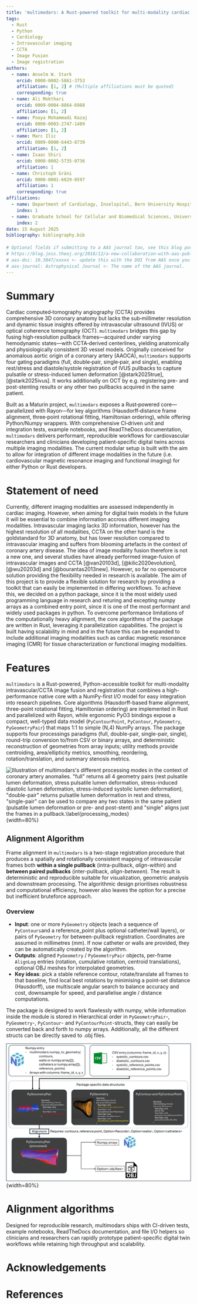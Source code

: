 ```yaml
---
title: 'multimodars: A Rust-powered toolkit for multi-modality cardiac image fusion and registration'
tags:
  - Rust
  - Python
  - Cardiology
  - Intravascular imaging
  - CCTA
  - Image Fusion
  - Image registration
authors:
  - name: Anselm W. Stark
    orcid: 0000-0002-5861-3753
    affiliation: [1, 2] # (Multiple affiliations must be quoted)
    corresponding: true
  - name: Ali Mokthari
    orcid: 0009-0004-8864-6988
    affiliation: [1, 2]
  - name: Pooya Mohammadi Kazaj
    orcid: 0000-0003-2747-1489
    affiliation: [1, 2]
  - name: Marc Ilic
    orcid: 0009-0000-6443-8739
    affiliation: [1, 2]
  - name: Isaac Shiri
    orcid: 0000-0002-5735-0736
    affiliation: 1
  - name: Christoph Gräni
    orcid: 0000-0001-6029-0597
    affiliation: 1
    corresponding: true
affiliations:
  - name: Department of Cardiology, Inselspital, Bern University Hospital, University of Bern, Switzerland
    index: 1
  - name: Graduate School for Cellular and Biomedical Sciences, University of Bern, Bern, Switzerland
    index: 2
date: 15 August 2025
bibliography: bibliography.bib

# Optional fields if submitting to a AAS journal too, see this blog post:
# https://blog.joss.theoj.org/2018/12/a-new-collaboration-with-aas-publishing
# aas-doi: 10.3847/xxxxx <- update this with the DOI from AAS once you know it.
# aas-journal: Astrophysical Journal <- The name of the AAS journal.
---
```


# Summary
Cardiac computed‑tomography angiography (CCTA) provides comprehensive 3D coronary anatomy but lacks the sub‑millimeter resolution and dynamic tissue insights offered by intravascular ultrasound (IVUS) or optical coherence tomography (OCT). `multimodars` bridges this gap by fusing high‑resolution pullback frames—acquired under varying hemodynamic states—with CCTA‑derived centerlines, yielding anatomically and physiologically consistent 3D vessel models. Originally conceived for anomalous aortic origin of a coronary artery (AAOCA), `multimodars` supports four gating paradigms (full, double‑pair, single‑pair, and single), enabling rest/stress and diastole/systole registration of IVUS pullbacks to capture pulsatile or stress-induced lumen deformation [@stark2025true],[@stark2025ivus]. It works additionally on OCT by e.g. registering pre- and post-stenting results or any other two pullbacks acquired in the same patient.

Built as a Maturin project, `multimodars` exposes a Rust‑powered core—parallelized with Rayon—for key algorithms (Hausdorff‐distance frame alignment, three‑point rotational fitting, Hamiltonian ordering), while offering Python/Numpy wrappers. With comprehensive CI‑driven unit and integration tests, example notebooks, and ReadTheDocs documentation, `multimodars` delivers performant, reproducible workflows for cardiovascular researchers and clinicians developing patient‑specific digital twins across multiple imaging modalities. The current modular setup is built with the aim to allow for integration of different image modalities in the future (i.e. cardiovascular magnetic resonance imaging and functional imaging) for either Python or Rust developers.

# Statement of need
Currently, different imaging modalities are assessed independently in cardiac imaging. However, when aiming for digital twin models in the future it will be essential to combine information accross different imaging modalities. Intravascular imaging lacks 3D information, however has the highest resolution of all modalities, CCTA on the other hand is the goldstandard for 3D anatomy, but has lower resolution compared to intravascular imaging and suffers from blooming artefacts in the context of coronary artery disease. The idea of image modality fusion therefore is not a new one, and several studies have already performed image-fusion of intravascular images and CCTA [@van20103d], [@kilic2020evolution], [@wu20203d] and [@bourantas2013new]. However, so far no opensource solution providing the flexibility needed in research is available. The aim of this project is to provide a flexible solution for research by providing a toolkit that can easily be implemented in differing workflows. To achieve this, we decided on a python package, since it is the most widely used programming language in research and returing and excepting numpy arrays as a combined entry point, since it is one of the most performant and widely used packages in python. To overcome performance limitations of the computationally heavy alignment, the core algorithms of the package are written in Rust, leveraging it parallelization capabilities.
The project is built having scalability in mind and in the future this can be expanded to include additional imaging modalities such as cardiac magnetic resonance imaging (CMR) for tissue characterization or functional imaging modalities.

# Features
`multimodars` is a Rust-powered, Python-accessible toolkit for multi-modality intravascular/CCTA image fusion and registration that combines a high-performance native core with a NumPy-first I/O model for easy integration into research pipelines. Core algorithms (Hausdorff-based frame alignment, three-point rotational fitting, Hamiltonian ordering) are implemented in Rust and parallelized with Rayon, while ergonomic PyO3 bindings expose a compact, well-typed data model (`PyContourPoint`, `PyContour`, `PyGeometry`, `PyGeometryPair`) that maps 1:1 to simple (N,4) NumPy arrays. The package supports four processings paradigms (full, double-pair, single-pair, single), round-trip conversion to/from CSV or binary arrays, and deterministic reconstruction of geometries from array inputs; utility methods provide centroiding, area/ellipticity metrics, smoothing, reordering, rotation/translation, and summary stenosis metrics.

![Illustration of `multimodars`'s different processing modes in the context of coronary artery anomalies. "full" returns all 4 geometry pairs (rest pulsatile lumen deformation, stress pulsatile lumen deformation, stress-induced diastolic lumen deformation, stress-induced systolic lumen deformation), "double-pair" returns pulsatile lumen deformation in rest and stress, "single-pair" can be used to compare any two states in the same patient (pulsatile lumen deformation or pre- and post-stent) and "single" aligns just the frames in a pullback.\label{processing_modes}](figures/Figure1.jpg){width=80%}

## Alignment Algorithm
Frame alignment in `multimodars` is a two-stage registration procedure that produces a spatially and rotationally consistent mapping of intravascular frames both **within a single pullback** (intra-pullback, *align-within*) and **between paired pullbacks** (inter-pullback, *align-between*). The result is deterministic and reproducible suitable for visualization, geometric analysis and downstream processing. The algorithmic design prioritises robustness and computational efficiency, however also leaves the option for a precise but inefficient bruteforce approach.

### Overview
- **Input**: one or more `PyGeometry` objects (each a sequence of `PyContours`and a reference_point plus  optional catheter/wall layers), or pairs of `PyGeometry` for between-pullback registration. Coordinates are assumed in millimetres (mm). If now catheter or walls are provided, they can be automatically created by the algorithm.
- **Outputs**: aligned `PyGeometry` / `PyGeometryPair` objects, per-frame `AlignLog` entries (rotation, cumulative rotation, centroid translations), optional OBJ meshes for interpolated geometries.
- **Key ideas**: pick a stable reference contour, rotate/translate all frames to that baseline, find local best rotations by minimising a point-set distance (Hausdorff), use multiscale angular search to balance accuracy and cost, downsample for speed, and parallelise angle / distance computations.

The package is designed to work flawlessly with numpy, while information inside the module is stored in Hierarchical order in `PyGeometryPair`-, `PyGeometry`-, `PyContour`- and `PyContourPoint`-structs, they can easily be converted back and forth to numpy arrays. Additionally, all the different structs can be directly saved to .obj files.

![Illustration of `multimodars`'s internal data handling and the differenty entry and exit points.\label{data types}](figures/Figure2.jpg){width=80%}


# Alignment algorithms


Designed for reproducible research, multimodars ships with CI-driven tests, example notebooks, ReadTheDocs documentation, and file I/O helpers so clinicians and researchers can rapidly prototype patient-specific digital twin workflows while retaining high throughput and scalability.

# Acknowledgements


# References